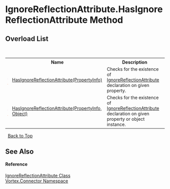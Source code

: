 # IgnoreReflectionAttribute.HasIgnoreReflectionAttribute Method 
 


## Overload List
&nbsp;<table><tr><th></th><th>Name</th><th>Description</th></tr><tr><td>![Public method](media/pubmethod.gif "Public method")![Static member](media/static.gif "Static member")</td><td><a href="M_Vortex_Connector_IgnoreReflectionAttribute_HasIgnoreReflectionAttribute.md">HasIgnoreReflectionAttribute(PropertyInfo)</a></td><td>
Checks for the existence of <a href="T_Vortex_Connector_IgnoreReflectionAttribute.md">IgnoreReflectionAttribute</a> declaration on given property.</td></tr><tr><td>![Public method](media/pubmethod.gif "Public method")![Static member](media/static.gif "Static member")</td><td><a href="M_Vortex_Connector_IgnoreReflectionAttribute_HasIgnoreReflectionAttribute_1.md">HasIgnoreReflectionAttribute(PropertyInfo, Object)</a></td><td>
Checks for the existence of <a href="T_Vortex_Connector_IgnoreReflectionAttribute.md">IgnoreReflectionAttribute</a> declaration on given property or object instance.</td></tr></table>&nbsp;
<a href="#ignorereflectionattribute.hasignorereflectionattribute-method">Back to Top</a>

## See Also


#### Reference
<a href="T_Vortex_Connector_IgnoreReflectionAttribute.md">IgnoreReflectionAttribute Class</a><br /><a href="N_Vortex_Connector.md">Vortex.Connector Namespace</a><br />